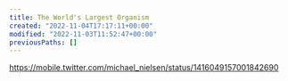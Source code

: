 ```yaml
---
title: The World's Largest Organism
created: "2022-11-04T17:17:11+00:00"
modified: "2022-11-03T11:52:47+00:00"
previousPaths: []
---
```

https://mobile.twitter.com/michael_nielsen/status/1416049157001842690

 